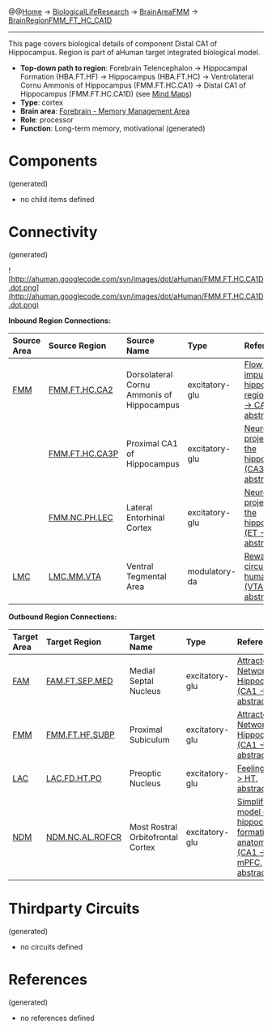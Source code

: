 @@[Home](Home.md) -> [BiologicalLifeResearch](BiologicalLifeResearch.md) -> [BrainAreaFMM](BrainAreaFMM.md) -> [BrainRegionFMM\_FT\_HC\_CA1D](BrainRegionFMM_FT_HC_CA1D.md)

---


This page covers biological details of component Distal CA1 of Hippocampus.
Region is part of aHuman target integrated biological model.

  * **Top-down path to region**: Forebrain Telencephalon -> Hippocampal Formation (HBA.FT.HF) -> Hippocampus (HBA.FT.HC) -> Ventrolateral Cornu Ammonis of Hippocampus (FMM.FT.HC.CA1) -> Distal CA1 of Hippocampus (FMM.FT.HC.CA1D) (see [Mind Maps](OverallMindMaps.md))
  * **Type**: cortex
  * **Brain area**: [Forebrain - Memory Management Area](BrainAreaFMM.md)
  * **Role**: processor
  * **Function**: Long-term memory, motivational
(generated)
# Components #
(generated)


  * no child items defined

# Connectivity #
(generated)


![http://ahuman.googlecode.com/svn/images/dot/aHuman/FMM.FT.HC.CA1D.dot.png](http://ahuman.googlecode.com/svn/images/dot/aHuman/FMM.FT.HC.CA1D.dot.png)

**Inbound Region Connections:**

| **Source Area** | **Source Region** | **Source Name** | **Type** | **Reference** |
|:----------------|:------------------|:----------------|:---------|:--------------|
| [FMM](BrainAreaFMM.md) | [FMM.FT.HC.CA2](BrainRegionFMM_FT_HC_CA2.md) | Dorsolateral Cornu Ammonis of Hippocampus | excitatory-glu | [Flow of impulses in hippocampal region (CA2 -> CA1, abstract)](http://www.sciencedirect.com/science/article/pii/S030645220600755X) |
|                 | [FMM.FT.HC.CA3P](BrainRegionFMM_FT_HC_CA3P.md) | Proximal CA1 of Hippocampus | excitatory-glu | [Neuronal projections in the hippocampus (CA3 -> CA1, abstract)](http://journal.frontiersin.org/Journal/10.3389/fpsyt.2013.00061/full) |
|                 | [FMM.NC.PH.LEC](BrainRegionFMM_NC_PH_LEC.md) | Lateral Entorhinal Cortex | excitatory-glu | [Neuronal projections in the hippocampus (ET -> CA1, abstract)](http://journal.frontiersin.org/Journal/10.3389/fpsyt.2013.00061/full) |
| [LMC](BrainAreaLMC.md) | [LMC.MM.VTA](BrainRegionLMC_MM_VTA.md) | Ventral Tegmental Area | modulatory-da | [Reward circuit of human brain (VTA -> HC, abstract)](http://neurowiki2012.wikispaces.com/Presynaptic+Mechanisms+of+Synaptic+Plasticity) |

**Outbound Region Connections:**

| **Target Area** | **Target Region** | **Target Name** | **Type** | **Reference** |
|:----------------|:------------------|:----------------|:---------|:--------------|
| [FAM](BrainAreaFAM.md) | [FAM.FT.SEP.MED](BrainRegionFAM_FT_SEP_MED.md) | Medial Septal Nucleus | excitatory-glu | [Attractor Network in Hippocampus (CA1 -> SEP, abstract)](http://learnmem.cshlp.org/content/14/11/714/F1.expansion) |
| [FMM](BrainAreaFMM.md) | [FMM.FT.HF.SUBP](BrainRegionFMM_FT_HF_SUBP.md) | Proximal Subiculum | excitatory-glu | [Attractor Network in Hippocampus (CA1 -> SUB, abstract)](http://learnmem.cshlp.org/content/14/11/714/F1.expansion) |
| [LAC](BrainAreaLAC.md) | [LAC.FD.HT.PO](BrainRegionLAC_FD_HT_PO.md) | Preoptic Nucleus | excitatory-glu | [Feeling (HC -> HT, abstract)](http://www.nature.com/nrn/journal/v5/n7) |
| [NDM](BrainAreaNDM.md) | [NDM.NC.AL.ROFCR](BrainRegionNDM_NC_AL_ROFCR.md) | Most Rostral Orbitofrontal Cortex | excitatory-glu | [Simplified model of hippocampal formation anatomy (CA1 -> mPFC, abstract)](http://www.sciencedirect.com/science/article/pii/S030100820900183X) |

# Thirdparty Circuits #
(generated)

  * no circuits defined

# References #
(generated)

  * no references defined
